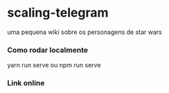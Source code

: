 # scaling-telegram
uma pequena wiki sobre os personagens de star wars

### Como rodar localmente
yarn run serve ou npm run serve

### Link online
